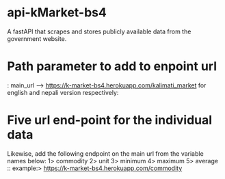 # api-kMarket-bs4
A fastAPI that scrapes and stores publicly available data from the government website.

# Path parameter to add to enpoint url
: main_url --> https://k-market-bs4.herokuapp.com/kalimati_market
               for english and nepali version respectively:

# Five url end-point for the individual data
Likewise, add the following endpoint on the main url from the variable names below:
1> commodity
2> unit
3> minimum
4> maximum
5> average
:: example:> https://k-market-bs4.herokuapp.com/commodity 
            
